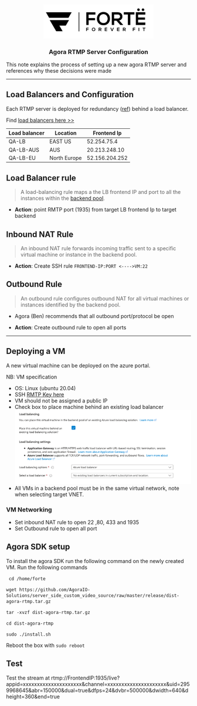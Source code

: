 <div id="top"></div>

<br />
<div align="center">
  <a href="https://forte.fit">
    <img src="forte-logo.png" alt="FORTË Logo" width="300">
  </a>

  <h3 align="center">Agora RTMP Server Configuration</h3>
</div>


This note explains the process of setting up a new agora RTMP server and references why these decisions were made

---
## Load Balancers and Configuration

Each RTMP server is deployed for redundancy ([ref](https://fortefit.atlassian.net/browse/DEV-19?atlOrigin=eyJpIjoiODU1NTFlMjBmYzVkNDU3OGEzODFjNDdkYjY1OTM0YTEiLCJwIjoiaiJ9)) behind a load balancer. 

Find [load balancers here >>](https://portal.azure.com/#view/Microsoft_Azure_Network/LoadBalancingHubMenuBlade/~/loadBalancers)

| Load balancer | Location     | Frontend Ip    |
| ------------- | ------------ | -------------- |
| QA-LB         | EAST US      | 52.254.75.4    |
| QA-LB-AUS     | AUS          | 20.213.248.10  |
| QA-LB-EU      | North Europe | 52.156.204.252 |

## Load Balancer rule
>A load-balancing rule maps a the LB frontend IP  and port to all the instances within the [backend pool](https://docs.microsoft.com/en-us/azure/load-balancer/components#backend-pool).

- **Action**: point RMTP port (1935) from target LB frontend Ip to target backend

## Inbound NAT Rule
>An inbound NAT rule forwards incoming traffic sent to a specific virtual machine or instance in the backend pool. 

- **Action**: Create SSH rule `FRONTEND-IP:PORT <---->VM:22`

## Outbound Rule
>An outbound rule configures outbound NAT for all virtual machines or instances identified by the backend pool.

- Agora (Ben) recommends that all outbound port/protocol be open 

- **Action**: Create outbound rule to open all ports

---

## Deploying a VM

A new virtual machine can be deployed on the azure portal. 

NB: 
VM specification
- OS: Linux (ubuntu 20.04)
- SSH [RMTP Key here](https://portal.azure.com/#@opsforte.onmicrosoft.com/resource/subscriptions/8dcb675f-f4f6-4659-afc3-81c779dd6266/resourceGroups/shared/providers/Microsoft.Compute/sshPublicKeys/rtmp-20-keys/overview)
- VM should not be assigned a public IP 
- Check box to place machine behind an existing load balancer
  ![Alt](/lb.png "load")
- All VMs in a backend pool must be in the same virtual network, note when selecting target VNET. 

### VM Networking

- Set inbound NAT rule to open 22 ,80, 433 and 1935
- Set Outbound rule to open all port


## Agora SDK setup 

To install the agora SDK run the following command on the newly created VM. Run the following commands

```
 cd /home/forte
```
```
wget https://github.com/AgoraIO-Solutions/server_side_custom_video_source/raw/master/release/dist-agora-rtmp.tar.gz
```
```
tar -xvzf dist-agora-rtmp.tar.gz
```
```
cd dist-agora-rtmp
```
```
sudo ./install.sh
```
Reboot the box with `sudo reboot`

## Test

Test the stream at rtmp://FrontendIP:1935/live?appid=xxxxxxxxxxxxxxxxxxxxx&channel=xxxxxxxxxxxxxxxxxxxxx&uid=2959968645&abr=150000&dual=true&dfps=24&dvbr=500000&dwidth=640&dheight=360&end=true